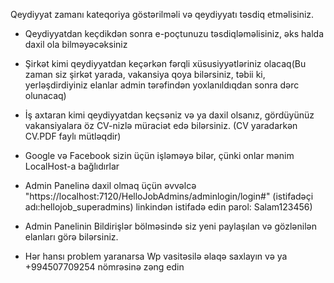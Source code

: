 Qeydiyyat zamanı kateqoriya göstərilməli və qeydiyyatı təsdiq etməlisiniz.

- Qeydiyyatdan keçdikdən sonra e-poçtunuzu təsdiqləməlisiniz, əks halda daxil ola bilməyəcəksiniz

- Şirkət kimi qeydiyyatdan keçərkən fərqli xüsusiyyətləriniz olacaq(Bu zaman siz şirkət yarada, vakansiya qoya bilərsiniz, təbii ki, yerləşdirdiyiniz elanlar admin tərəfindən yoxlanıldıqdan sonra dərc olunacaq)

- İş axtaran kimi qeydiyyatdan keçsəniz və ya daxil olsanız, gördüyünüz vakansiyalara öz CV-nizlə müraciət edə bilərsiniz. (CV yaradarkən CV.PDF faylı mütləqdir)
  

- Google və Facebook sizin üçün işləməyə bilər, çünki onlar mənim LocalHost-a bağlıdırlar

- Admin Panelinə daxil olmaq üçün əvvəlcə "https://localhost:7120/HelloJobAdmins/adminlogin/login#" (istifadəçi adı:hellojob_superadmins) linkindən istifadə edin parol: Salam123456)



- Admin Panelinin Bildirişlər bölməsində siz yeni paylaşılan və gözlənilən elanları görə bilərsiniz.

- Hər hansı problem yaranarsa Wp vasitəsilə əlaqə saxlayın və ya +994507709254 nömrəsinə zəng edin


